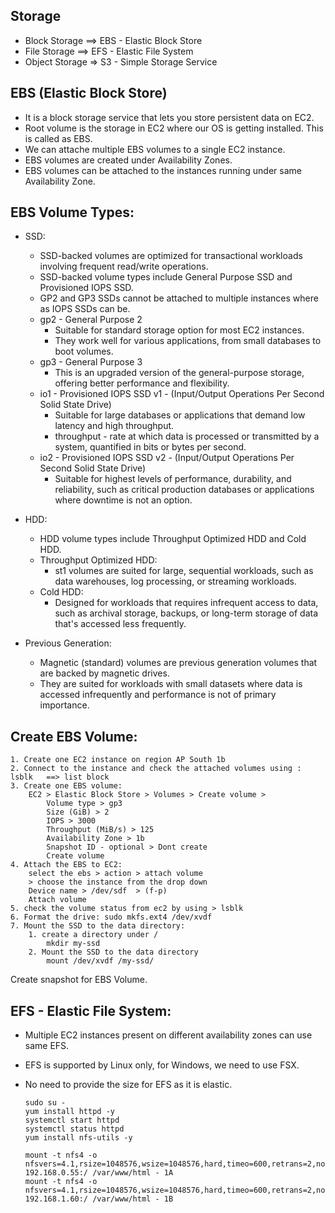 
## Storage

 - Block Storage ==> EBS - Elastic Block Store
 - File Storage  ==> EFS - Elastic File System
 - Object Storage => S3 - Simple Storage Service

## EBS (Elastic Block Store)

 - It is a block storage service that lets you store persistent data on EC2.
 - Root volume is the storage in EC2 where our OS is getting installed. This is called as EBS.
 - We can attache multiple EBS volumes to a single EC2 instance.
 - EBS volumes are created under Availability Zones.
 - EBS volumes can be attached to the instances running under same Availability Zone.
 
## EBS Volume Types:
 - SSD:
	- SSD-backed volumes are optimized for transactional workloads involving frequent read/write operations.
	- SSD-backed volume types include General Purpose SSD and Provisioned IOPS SSD.
	- GP2 and GP3 SSDs cannot be attached to multiple instances where as IOPS SSDs can be.
	- gp2 - General Purpose 2
		- Suitable for standard storage option for most EC2 instances. 
		- They work well for various applications, from small databases to boot volumes.
	- gp3 - General Purpose 3
		- This is an upgraded version of the general-purpose storage, offering better performance and flexibility.
	- io1 - Provisioned IOPS SSD v1 - (Input/Output Operations Per Second Solid State Drive)
		- Suitable for large databases or applications that demand low latency and high throughput.
		- throughput - rate at which data is processed or transmitted by a system, quantified in bits or bytes per second.
	- io2 - Provisioned IOPS SSD v2 - (Input/Output Operations Per Second Solid State Drive)
		- Suitable for highest levels of performance, durability, and reliability, such as critical production databases or applications where downtime is not an option.

 - HDD:
	- HDD volume types include Throughput Optimized HDD and Cold HDD.
	- Throughput Optimized HDD:
		- st1 volumes are suited for large, sequential workloads, such as data warehouses, log processing, or streaming workloads.
	- Cold HDD:
		- Designed for workloads that requires infrequent access to data, such as archival storage, backups, or long-term storage of data that's accessed less frequently.
			
 - Previous Generation:
	- Magnetic (standard) volumes are previous generation volumes that are backed by magnetic drives. 
	- They are suited for workloads with small datasets where data is accessed infrequently and performance is not of primary importance. 

## Create EBS Volume:

	1. Create one EC2 instance on region AP South 1b
	2. Connect to the instance and check the attached volumes using : lsblk   ==> list block
	3. Create one EBS volume: 
		EC2 > Elastic Block Store > Volumes > Create volume > 
			Volume type > gp3
			Size (GiB) > 2
			IOPS > 3000
			Throughput (MiB/s) > 125
			Availability Zone > 1b
			Snapshot ID - optional > Dont create
			Create volume
	4. Attach the EBS to EC2:
		select the ebs > action > attach volume
		> choose the instance from the drop down
		Device name > /dev/sdf  > (f-p)
		Attach volume 
	5. check the volume status from ec2 by using > lsblk
	6. Format the drive: sudo mkfs.ext4 /dev/xvdf
	7. Mount the SSD to the data directory:
		1. create a directory under /
			mkdir my-ssd
		2. Mount the SSD to the data directory	
			mount /dev/xvdf /my-ssd/

Create snapshot for EBS Volume.

## EFS - Elastic File System:
  - Multiple EC2 instances present on different availability zones can use same EFS.
  - EFS is supported by Linux only, for Windows, we need to use FSX.
  - No need to provide the size for EFS as it is elastic.

		sudo su -
		yum install httpd -y
		systemctl start httpd
		systemctl status httpd
		yum install nfs-utils -y

		mount -t nfs4 -o nfsvers=4.1,rsize=1048576,wsize=1048576,hard,timeo=600,retrans=2,noresvport 192.168.0.55:/ /var/www/html - 1A
		mount -t nfs4 -o nfsvers=4.1,rsize=1048576,wsize=1048576,hard,timeo=600,retrans=2,noresvport 192.168.1.60:/ /var/www/html - 1B
